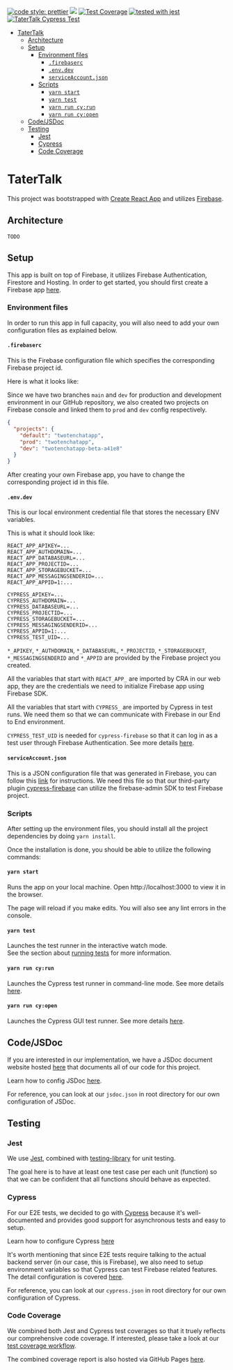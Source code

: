 [![code style: prettier](https://img.shields.io/badge/code_style-prettier-ff69b4.svg?style=flat)](https://github.com/UCSD-MASHED/chatapp)
<a href="https://codeclimate.com/github/UCSD-MASHED/chatapp/maintainability"><img src="https://api.codeclimate.com/v1/badges/3495656c5160e368951d/maintainability" /></a>
[![Test Coverage](https://api.codeclimate.com/v1/badges/3495656c5160e368951d/test_coverage)](https://codeclimate.com/github/UCSD-MASHED/chatapp/test_coverage)
[![tested with jest](https://img.shields.io/badge/tested_with-jest-99424f.svg)](https://github.com/UCSD-MASHED/chatapp)
[![TaterTalk Cypress Test](https://img.shields.io/endpoint?url=https://dashboard.cypress.io/badge/simple/xntes5&style=flat&logo=cypress)](https://dashboard.cypress.io/projects/xntes5/runs)

- [TaterTalk](#tatertalk)
  - [Architecture](#architecture)
  - [Setup](#setup)
    - [Environment files](#environment-files)
      - [`.firebaserc`](#firebaserc)
      - [`.env.dev`](#envdev)
      - [`serviceAccount.json`](#serviceaccountjson)
    - [Scripts](#scripts)
      - [`yarn start`](#yarn-start)
      - [`yarn test`](#yarn-test)
      - [`yarn run cy:run`](#yarn-run-cyrun)
      - [`yarn run cy:open`](#yarn-run-cyopen)
  - [Code/JSDoc](#codejsdoc)
  - [Testing](#testing)
    - [Jest](#jest)
    - [Cypress](#cypress)
    - [Code Coverage](#code-coverage)

# TaterTalk

This project was bootstrapped with [Create React App](https://github.com/facebook/create-react-app) and utilizes [Firebase](https://firebase.google.com/).

## Architecture

`TODO`

## Setup

This app is built on top of Firebase, it utilizes Firebase Authentication, Firestore and Hosting. In order to get started, you should 
first create a Firebase app [here](https://firebase.google.com/).

### Environment files

In order to run this app in full capacity, you will also need to add your own configuration files as explained below.
 
#### `.firebaserc`

This is the Firebase configuration file which specifies the corresponding Firebase project id.

Here is what it looks like:

Since we have two branches `main` and `dev` for production and development environment in our GitHub repository, we also created two projects on Firebase console and linked them to `prod` and `dev` config respectively. 

```json
{
  "projects": {
    "default": "twotenchatapp",
    "prod": "twotenchatapp",
    "dev": "twotenchatapp-beta-a41e8"
  }
}
```
After creating your own Firebase app, you have to change the corresponding project id in this file.


#### `.env.dev`
This is our local environment credential file that stores the necessary ENV variables.

This is what it should look like:

```
REACT_APP_APIKEY=...
REACT_APP_AUTHDOMAIN=...
REACT_APP_DATABASEURL=...
REACT_APP_PROJECTID=...
REACT_APP_STORAGEBUCKET=...
REACT_APP_MESSAGINGSENDERID=...
REACT_APP_APPID=1:...

CYPRESS_APIKEY=...
CYPRESS_AUTHDOMAIN=...
CYPRESS_DATABASEURL=...
CYPRESS_PROJECTID=...
CYPRESS_STORAGEBUCKET=...
CYPRESS_MESSAGINGSENDERID=...
CYPRESS_APPID=1:...
CYPRESS_TEST_UID=...
```

`*_APIKEY`, `*_AUTHDOMAIN`, `*_DATABASEURL`, `*_PROJECTID`, `*_STORAGEBUCKET`, `*_MESSAGINGSENDERID` and `*_APPID` are provided by the Firebase project you created.

All the variables that start with `REACT_APP_` are imported by CRA in our web app, they are the credentials we need to initialize Firebase app using Firebase SDK.

All the variables that start with `CYPRESS_` are imported by Cypress in test runs. We need them so that we can communicate with Firebase in our End to End environment.

`CYPRESS_TEST_UID` is needed for `cypress-firebase` so that it can log in as a test user through Firebase Authentication. See more details [here](https://github.com/prescottprue/cypress-firebase#cylogin).

#### `serviceAccount.json`

This is a JSON configuration file that was generated in Firebase, you can follow this [link](https://firebase.google.com/docs/admin/setup#initialize-sdk) for instructions. We need this file so that our third-party plugin [cypress-firebase](https://github.com/prescottprue/cypress-firebase) can utilize the firebase-admin SDK to test Firebase project.


### Scripts

After setting up the environment files, you should install all the project dependencies by doing `yarn install`.

Once the installation is done, you should be able to utilize the following commands:

#### `yarn start`

Runs the app on your local machine.
Open http://localhost:3000 to view it in the browser.

The page will reload if you make edits.
You will also see any lint errors in the console.

#### `yarn test`

Launches the test runner in the interactive watch mode.\
See the section about [running tests](https://facebook.github.io/create-react-app/docs/running-tests) for more information.

#### `yarn run cy:run`

Launches the Cypress test runner in command-line mode. See more details [here](https://docs.cypress.io/guides/guides/command-line.html#How-to-run-commands).

#### `yarn run cy:open`

Launches the Cypress GUI test runner. See more details [here](https://docs.cypress.io/guides/getting-started/installing-cypress.html#Opening-Cypress).

## Code/JSDoc

If you are interested in our implementation, we have a JSDoc document website hosted [here](https://ucsd-mashed.github.io/TaterTalkDoc/) that documents all of our code for this project.

Learn how to config JSDoc [here](https://jsdoc.app/about-configuring-jsdoc.html).

For reference, you can look at our `jsdoc.json` in root directory for our own configuration of JSDoc.

## Testing

### Jest

We use [Jest](https://jestjs.io/docs/en/tutorial-react), combined with [testing-library](https://testing-library.com/docs/react-testing-library/example-intro/) for unit testing.

The goal here is to have at least one test case per each unit (function) so that we can be confident that all functions should behave as expected.


### Cypress

For our E2E tests, we decided to go with [Cypress](https://docs.cypress.io/guides/overview/why-cypress.html#In-a-nutshell) because it's well-documented and provides good support for asynchronous tests and easy to setup.

Learn how to configure Cypress [here](https://docs.cypress.io/guides/references/configuration.html)

It's worth mentioning that since E2E tests require talking to the actual backend server (in our case, this is Firebase), we also need to setup environment variables so that Cypress can test Firebase related features. The detail configuration is covered [here](#envdev).

For reference, you can look at our `cypress.json` in root directory for our own configuration of Cypress.

### Code Coverage

We combined both Jest and Cypress test coverages so that it truely reflects our comprehensive code coverage. If interested, please take a look at our [test coverage workflow](.github/workflows/test_coverage.yml).

The combined coverage report is also hosted via GitHub Pages [here](https://ucsd-mashed.github.io/TaterTalkCoverage/).